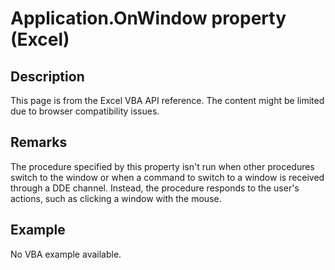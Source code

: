 # Application.OnWindow property (Excel)

## Description
This page is from the Excel VBA API reference. The content might be limited due to browser compatibility issues.

## Remarks
The procedure specified by this property isn't run when other procedures switch to the window or when a command to switch to a window is received through a DDE channel. Instead, the procedure responds to the user's actions, such as clicking a window with the mouse.

## Example
No VBA example available.
